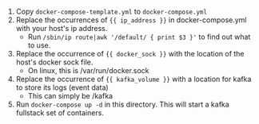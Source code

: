 1. Copy `docker-compose-template.yml` to `docker-compose.yml`
1. Replace the occurrences of `{{ ip_address }}` in docker-compose.yml with your host's ip address.
    * Run `/sbin/ip route|awk '/default/ { print $3 }'` to find out what to use.
1. Replace the occurrence of `{{ docker_sock }}` with the location of the host's docker sock file.
    * On linux, this is /var/run/docker.sock
1. Replace the occurrence of `{{ kafka_volume }}` with a location for kafka to store its logs (event data)
    * This can simply be /kafka
1. Run `docker-compose up -d` in this directory. This will start a kafka fullstack set of containers. 
